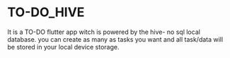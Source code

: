 # TO-DO_HIVE
It is a TO-DO flutter app witch is powered by the hive- no sql local database.
you can create as many as tasks you want and all task/data will be stored 
in your local device storage.

